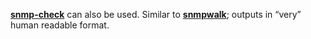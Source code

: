 


  
  
**[snmp-check](snmp-check.md)** can also be used. Similar to **[snmpwalk](snmpwalk.md)**; outputs in “very” human readable format.